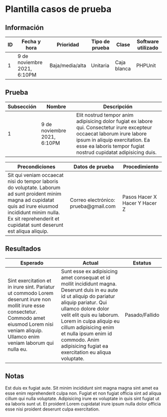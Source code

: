 # Plantilla casos de prueba

## Información
<table>
    <thead>
        <th>ID</th>
        <th>Fecha y hora</th>
        <th>Prioridad</th>
        <th>Tipo de prueba</th>
        <th>Clase</th>
        <th>Software utilizado</th>
    </thead>
    <tbody>
        <tr>
            <td>1</td>
            <td>9 de noviembre 2021, 6:10PM</td>
            <td>Baja/media/alta</td>
            <td>Unitaria</td>
            <td>Caja blanca</td>
            <td>PHPUnit</td>
        </tr>
    </tbody>
</table>

## Prueba
<table>
    <thead>
        <th>Subsección</th>
        <th>Nombre</th>
        <th>Descripción</th>
    </thead>
    <tbody>
        <tr>
            <td>1</td>
            <td>9 de noviembre 2021, 6:10PM</td>
            <td>Elit nostrud tempor anim adipisicing dolor fugiat ex labore qui. Consectetur irure excepteur occaecat laborum irure labore ipsum in aliquip exercitation. Ea esse ea laboris tempor fugiat nostrud cupidatat adipisicing duis.</td>
        </tr>
    </tbody>
</table>


<table>
    <thead>
        <th>Precondiciones</th>
        <th>Datos de prueba</th>
        <th>Procedimiento</th>
    </thead>
    <tbody>
        <tr>
        <td>
Sit qui veniam occaecat nisi do tempor laboris do voluptate. 
Laborum ad sunt proident minim magna ad cupidatat quis ad irure eiusmod incididunt minim nulla. 
Ex sit reprehenderit et cupidatat sunt deserunt est aliqua aliquip.  
         </td>
            <td>Correo electrónico: prueba@gmail.com</td>
            <td>
            Pasos
Hacer X
Hacer Y
Hacer Z
            </td>
        </tr>
    </tbody>
</table>

## Resultados

<table>
    <thead>
        <th>Esperado</th>
        <th>Actual</th>
        <th>Estatus</th>
    </thead>
    <tbody>
        <tr>
            <td>Sint exercitation et in irure sint. Pariatur ut commodo Lorem deserunt irure non mollit irure esse consectetur. Commodo amet eiusmod Lorem nisi veniam aliquip. Ullamco enim veniam laborum qui nulla eu.</td>
            <td>Sunt esse ex adipisicing amet consequat et id mollit incididunt magna. Deserunt duis in eu aute id ut aliquip do pariatur aliquip pariatur. Qui ullamco dolore dolor velit elit quis eu laborum. Lorem in culpa aliquip eu cillum adipisicing enim et nulla ipsum enim id commodo. Anim adipisicing fugiat ea exercitation eu aliqua voluptate.</td>
            <td>Pasado/Fallido</td>
        </tr>
    </tbody>
</table>

## Notas
Est duis ex fugiat aute. Sit minim incididunt sint magna magna sint amet ea esse enim reprehenderit culpa non. Fugiat et non fugiat officia sint ad aliqua cillum qui nulla voluptate. Adipisicing irure ex voluptate in quis sint fugiat ut ea laboris sunt ut. Et proident Lorem cupidatat irure ipsum nulla dolor officia esse nisi proident deserunt culpa exercitation.


